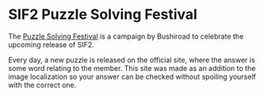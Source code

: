 # SIF2 Puzzle Solving Festival

The [Puzzle Solving Festival](https://lovelive-sif2.bushimo.jp/nazotoki/list.html) is a campaign by Bushiroad to
celebrate the upcoming release of SIF2.

Every day, a new puzzle is released on the official site, where the answer is some word relating to the member. This
site was made as an addition to the image localization so your answer can be checked without spoiling yourself with the
correct one.